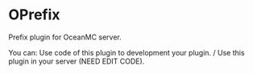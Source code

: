 # OPrefix
Prefix plugin for OceanMC server.

You can:
  Use code of this plugin to development your plugin. / Use this plugin in your server (NEED EDIT CODE).
